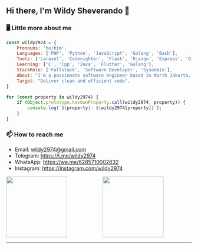 <h2> Hi there, I'm Wildy Sheverando 👋</h2>

### 🖥️ Little more about me  
```javascript
const wildy2974 = {
    Pronouns: 'he/him',
    Languages: ['PHP', 'Python', 'JavaScript', 'Golang', 'Bash'],
    Tools: ['Laravel', 'Codenighter', 'Flask', 'Django', 'Express', 'Gin', 'Bootstrap', 'Tailwind_CSS'],
    Learning: ['C', 'Cpp', 'Java', 'Flutter', 'Golang'],
    StackRole: ['Fullstack', 'Software Developer', 'Sysadmin'],
    About: "I'm a passionate software engineer based in North Jakarta, Indonesia.",
    Target: "Deliver clean and efficient code",
}

for (const property in wildy2974) {
    if (Object.prototype.hasOwnProperty.call(wildy2974, property)) {
        console.log(`${property}: ${wildy2974[property]}`);
    }
}
```

### 📫 How to reach me
- Email: wildy2974@gmail.com
- Telegram: https://t.me/wildy2974
- WhatsApp: https://wa.me/6285710002832
- Instagram: https://instagram.com/wildy2974

<div style="display: flex; flex-direction: row;">
  <div style="flex: 50%; padding-right: 10px;">
    <img src="https://github-readme-stats.vercel.app/api/?username=wildy2974&count_private=true&theme=tokyonight&showicons=true" height="165" />
  </div>
  <div style="flex: 50%; padding-left: 10px;">
    <img src="https://github-readme-stats.vercel.app/api/top-langs/?username=jasongaylord&langs_count=5&theme=tokyonight" height="165" />
  </div>
</div>

---
